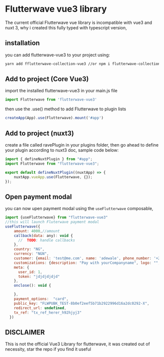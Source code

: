 # Flutterwave vue3 library

The current official Flutterwave vue library is incompatible with vue3 and nuxt 3, why i created this fully typed with typescript version, 


## installation

you can add flutterwave-vue3 to your project using:

```bash
yarn add fflutterwave-collection-vue3 //or npm i flutterwave-collection-vue3
```

## Add to project (Core Vue3)

import the installed flutterwave-vue3 in your main.js file

```javascript
import Flutterwave from 'flutterwave-vue3'
```

then use the .use() method to add Flutterwave to plugin lists

```javascript
createApp(App).use(Flutterwave).mount('#app')
```


## Add to project (nuxt3)

create a file called ravePlugin in your plugins folder, then go ahead to define your plugin according to nuxt3 doc, sample code below:

```javascript
import { defineNuxtPlugin } from "#app";
import Flutterwave from "flutterwave-vue3";

export default defineNuxtPlugin((nuxtApp) => {
    nuxtApp.vueApp.use(Flutterwave, {});
});
```

## Open payment modal

you can now upen payment modal using the `useFlutterwave` composable,

```javascript
import {useFlutterwave} from "flutterwave-vue3"
//this will launch Fluterwave payment modal
useFlutterwave({
    amount: 4000,//amount
    callback(data: any): void {
      //  TODO: handle callbacks
    },
    country: "NG",
    currency: "NGN",
    customer: {email: 'test@me.com', name: 'adewale', phone_number: '+2347086967055'},
    customizations: {description: "Pay with yourCompanyname", logo: "", title: "YourCompany"},
    meta: {
      user_id: 1,
      token: "jdjdjdjdjd"
    },
    onclose(): void {

    },
    payment_options:  "card",
    public_key: "FLWPUBK_TEST-8b0ef2eef5b71b2922996d16a2dc0292-X",
    redirect_url: undefined,
    tx_ref: "tx_ref_herer_h92hjyj3"
  })

```

## DISCLAIMER

This is not the official Vue3 Library for flutterwave, it was created out of necessity, star the repo if you find it useful

